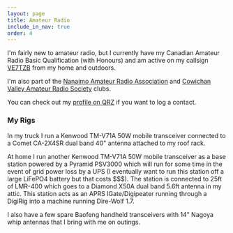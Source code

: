 ```yaml
---
layout: page
title: Amateur Radio
include_in_nav: true
order: 4
---
```


I'm fairly new to amateur radio, but I currently have my Canadian Amateur Radio Basic Qualification (with Honours) and am active on my callsign [VE7TZB](https://aprs.fi/?call=VE7TZB) from my home and outdoors.

I'm also part of the [Nanaimo Amateur Radio Association](http://www.ve7na.ca/) and [Cowichan Valley Amateur Radio Society](http://cvars.com) clubs.

You can check out my [profile on QRZ](https://www.qrz.com/db/ve7tzb) if you want to log a contact.

### My Rigs

In my truck I run a Kenwood TM-V71A 50W mobile transceiver connected to a Comet CA-2X4SR dual band 40" antenna attached to my roof rack.

At home I run another Kenwood TM-V71A 50W mobile transceiver as a base station powered by a Pyramid PSV3000 which will run for some time in the event of grid power loss by a UPS (I eventually want to run this station off a large LiFePO4 battery but that costs $$$). The station is connected to 25ft of LMR-400 which goes to a Diamond X50A dual band 5.6ft antenna in my attic. This station acts as an APRS IGate/Digipeater running through a DigiRig into a machine running Dire-Wolf 1.7.

I also have a few spare Baofeng handheld transceivers with 14" Nagoya whip antennas that I bring with me on outings.
